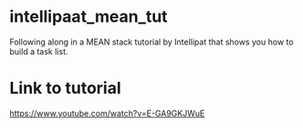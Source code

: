 # intellipaat_mean_tut
Following along in a MEAN stack tutorial by Intellipat that shows you how to build a task list.

# Link to tutorial
https://www.youtube.com/watch?v=E-GA9GKJWuE

